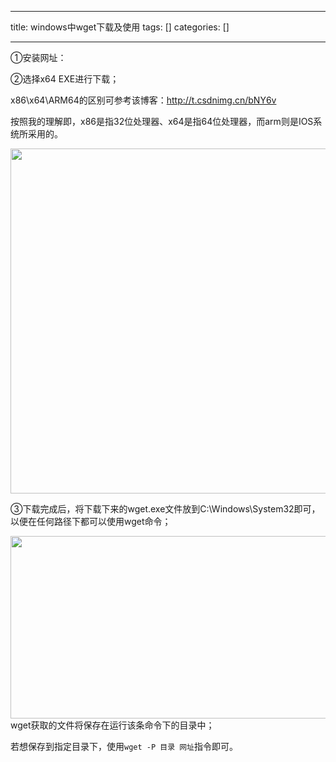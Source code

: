 
--- 
title:  windows中wget下载及使用 
tags: []
categories: [] 

---
①安装网址：

②选择x64 EXE进行下载；

x86\x64\ARM64的区别可参考该博客：http://t.csdnimg.cn/bNY6v

按照我的理解即，x86是指32位处理器、x64是指64位处理器，而arm则是IOS系统所采用的。

<img alt="" height="552" src="https://img-blog.csdnimg.cn/direct/d145dad1fda5496aa4cae7d78ebd7ca6.png" width="868">

③下载完成后，将下载下来的wget.exe文件放到C:\Windows\System32即可，以便在任何路径下都可以使用wget命令；

<img alt="" height="292" src="https://img-blog.csdnimg.cn/direct/e0146f8356834fd4b6062ab8034512a8.png" width="1200">wget获取的文件将保存在运行该条命令下的目录中；

若想保存到指定目录下，使用`wget -P 目录 网址`指令即可。
